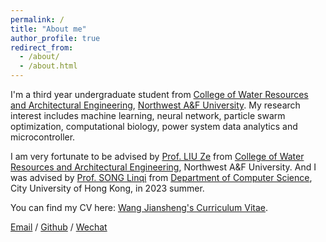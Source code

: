 ```yaml
---
permalink: /
title: "About me"
author_profile: true
redirect_from: 
  - /about/
  - /about.html
---
```

I'm a third year undergraduate student from [College of Water Resources and Architectural Engineering](https://sjxy.nwafu.edu.cn/), [Northwest A&F University](https://www.nwsuaf.edu.cn/). My research interest includes machine learning, neural network, particle swarm optimization, computational biology, power system data analytics and microcontroller.

I am very fortunate to be advised by [Prof. LIU Ze](https://sjxy.nwafu.edu.cn/szdwB/gjzcB/zhslx/e86c87ce5d604faa85074fddd1d668d5.htm) from [College of Water Resources and Architectural Engineering](https://sjxy.nwafu.edu.cn/), Northwest A&F University. And I was advised by [Prof. SONG Linqi](https://sites.google.com/site/aisquaredlab/) from [Department of Computer Science](https://www.cs.cityu.edu.hk/), City University of Hong Kong, in 2023 summer.

You can find my CV here: [Wang Jiansheng's Curriculum Vitae](https://servais-ja.github.io/Jiansheng-Wang.github.io/files/resume_en.pdf).

[Email](mailto:wjs20020511@163.com) / [Github](https://github.com/Servais-Ja/) / [Wechat](https://servais-ja.github.io/Jiansheng-Wang.github.io/images/wechat.jpg)
